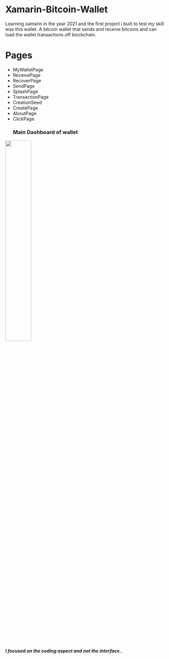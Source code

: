 # Xamarin-Bitcoin-Wallet
Learning xamarin in the year 2021 and the first project i built to test my skill was this wallet. A bitcoin wallet that sends and receive bitcoins and can load the wallet transactions off blockchain.
# Pages
* MyWalletPage
* ReceivePage
* RecoverPage
* SendPage
* SplashPage
* TransactionPage
* CreationSeed
* CreatePage
* AboutPage
* ClickPage
  ### Main Dashboard of wallet
  

<img src="https://github.com/Humble2020/Xamarin-Bitcoin-Wallet/assets/118256659/ec7fc202-e717-4256-b5fa-891bb7ee6418" width="40%" height="40%">
  
  ##### I focused on the coding aspect and not the interface..
  

